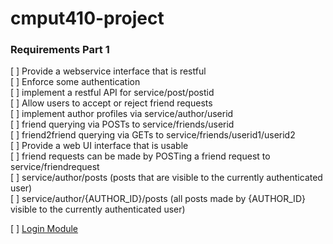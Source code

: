 # cmput410-project  

### Requirements Part 1  
[ ] Provide a webservice interface that is restful  
[ ] Enforce some authentication  
[ ] implement a restful API for service/post/postid  
[ ] Allow users to accept or reject friend requests  
[ ] implement author profiles via service/author/userid  
[ ] friend querying via POSTs to service/friends/userid  
[ ] friend2friend querying via GETs to service/friends/userid1/userid2  
[ ] Provide a web UI interface that is usable  
[ ] friend requests can be made by POSTing a friend request to service/friendrequest  
[ ] service/author/posts (posts that are visible to the currently authenticated user)   
[ ] service/author/{AUTHOR_ID}/posts (all posts made by {AUTHOR_ID} visible to the currently authenticated user)  

[ ] [Login Module](https://github.com/Tamarabyte/cmput410-project/wiki/Project-Roadmap#login)  
